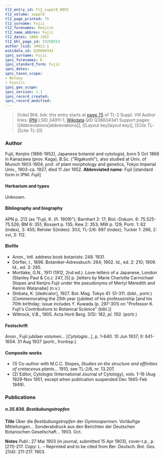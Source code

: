 ```yaml
---
tl2_entry_id: tl2_suppl8_0055
tl2_volume: suppl8
tl2_page_printed: 75
tl2_surname: Fujii
tl2_forenames: Kenjiro
tl2_name_abbrev: Fujii
tl2_dates: 1866-1952
tl2_bhl_page_id: 33258553
author_lsid: 34911-1
wikidata_id: Q36604341
ipni_surname: Fujii
ipni_forenames: K.
ipni_standard_form: Fujii
ipni_dates: 
ipni_taxon_scope: 
- Botany
- Fossils
ipni_geo_scope: 
ipni_version: 1.1
ipni_record_created: 
ipni_record_modified:
---
```


> [!cite] BHL link: this entry starts at [page 75](https://www.biodiversitylibrary.org/page/33258553) of TL-2 Suppl. VIII
> Author links: [IPNI](https://www.ipni.org/a/34911-1) LSID 34911-1, [Wikidata](https://www.wikidata.org/wiki/Q36604341) QID Q36604341
> Support pages: [[Abbreviations|abbreviations]], [[Layout key|layout key]], [[Cite TL-2|cite TL-2]]

### Author

Fujii, Kenjiro (1866-1952), Japanese botanist and cytologist, born 5 Oct 1866 in Kanazawa (prov. Kaga), B.Sc. ("Rigakushi"), also studied at Univ. of Munich 1903-1904, prof. of plant morphology and genetics, Tokyo Imperial Univ., 1903-ca. 1927, died 11 Jan 1952. 
**Abbreviated name**: *Fujii* \[standard form in IPNI: *Fujii*\]

#### Herbarium and types

Unknown.

#### Bibliography and biography

APN p. 213 (as "Fujii, K. (fl. 1909)"); Barnhart 2: 17; Biol.-Dokum. 6: 75.525-75.526; BM 6: 351; Bossert p. 135; Kew 2: 353; MW p. 129; Portr. 1: 62 (index), 3: 455; Rehder 5(index): 303; TL-2/6: 897 (index); Tucker 1: 266, 2: xvi, 3: 112.

#### Biofile

- Anon., Intl. address book botanists: 248. 1931.
- Dörfler, I., 1896. Botaniker-Adressbuch: 264; 1902. Id., ed. 2: 210; 1909. Id., ed. 3: 295.
- Mortlake, G.N., 1911 (1912, 2nd ed.). Love-letters of a Japanese, London (Stanley Paul & Co.): 247, \[5\] p. \[letters by Marie Charlotte Carmichael Stopes and Kenjiro Fujii under the pseudonyms of Mertyl Meredith and Kenrio Watanabe\] (n.v.)
- Shibata, K. \[dedicator\], 1927. Bot. Mag. Tokyo 41: 51-311. (bibl., portr.) \[Commemorating the 25th year (jubilee) of his professorship \[and his 70th birthday; issue includes Y. Kuwada (p. 297-301) on "Professor K. Fujii's Contributions to Botanical Science" (bibl.)\]
- Wittrock, V.B., 1905. Acta Horti Berg. 3(5): 182, *pl. 150.* (portr.)

#### Festschrift

Anon., Fujii jubilaei volumen... \[*Cytologia*...\], p. 1-640. 10 Jun 1937; II: 641-1604. 31 Aug 1937 (portr., frontisp.).

#### Composite works

- (1) Co-author with M.C.C. Stopes, *Studies on the structure and affinities of cretaceous plants*... 1910, see TL-2/6, nr. 13.207.
- (2) Editor, *Cytologia* (International Journal of Cytology), vols. 1-16 (Aug 1929-Nov 1951, except when publication suspended Dec 1945-Feb 1949).

### Publications

##### n.35.836. Bestäubungstropfen

**Title**
Über die *Bestäubungstropfen* der *Gymnospermen*. Vorläufige Mitteilungen... Sonderabdruck aus den Berichten der Deutschen Botanischen Gesellschaft... 1903. Oct.

**Notes**
*Publ*.: 27 Mai 1903 (in journal, submitted 15 Apr 1903), cover-t.p., p. \[211\]-217. *Copy*: L. – Reprinted and to be cited from Ber. Deutsch. Bot. Ges. 21(4): 211-217. 1903.

